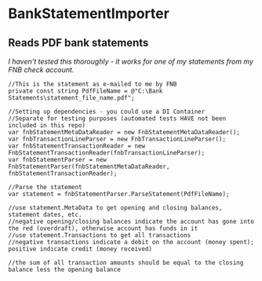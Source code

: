 # BankStatementImporter
## Reads PDF bank statements

<i>I haven't tested this thoroughly - it works for one of my statements from my FNB check account.</i>

<pre><code>//This is the statement as e-mailed to me by FNB
private const string PdfFileName = @"C:\Bank Statements\statement_file_name.pdf";</pre></code>

<pre><code>//Setting up dependencies - you could use a DI Container
//Separate for testing purposes (automated tests HAVE not been included in this repo)
var fnbStatementMetaDataReader = new FnbStatementMetaDataReader();
var fnbTransactionLineParser = new FnbTransactionLineParser();
var fnbStatementTransactionReader = new FnbStatementTransactionReader(fnbTransactionLineParser);
var fnbStatementParser = new FnbStatementParser(fnbStatementMetaDataReader, fnbStatementTransactionReader);</pre></code>

<pre><code>//Parse the statement
var statement = fnbStatementParser.ParseStatement(PdfFileName);

//use statement.MetaData to get opening and closing balances, statement dates, etc.
//negative opening/closing balances indicate the account has gone into the red (overdraft), otherwise account has funds in it
//use statement.Transactions to get all transactions
//negative transactions indicate a debit on the account (money spent); positive indicate credit (money received)

//the sum of all transaction amounts should be equal to the closing balance less the opening balance
</pre></code>
